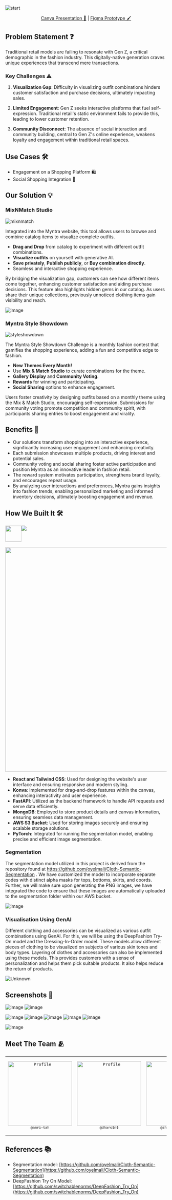 ![start](https://github.com/user-attachments/assets/00b684fd-adb0-4e7a-9124-d311a09d9b97)
<div align="center">
   
   [Canva Presentation 🎨](https://www.canva.com/design/DAGIr4NWacs/Btm7QaY3T82euLjr0PeOyw/view?utm_content=DAGIr4NWacs&utm_campaign=designshare&utm_medium=link&utm_source=editor) | [Figma Prototype 🖌️](https://www.figma.com/proto/milkChhGO0yHKmKAgWtEIt/WeForShe24-InnovateHers?node-id=192-16&t=DOtBIIz6m957XMcQ-1&scaling=scale-down-width&content-scaling=fixed&page-id=0%3A1)
   
</div>

## Problem Statement ❓

Traditional retail models are failing to resonate with Gen Z, a critical demographic in the fashion industry. This digitally-native generation craves unique experiences that transcend mere transactions.

### Key Challenges ⚠️

1. **Visualization Gap**: Difficulty in visualizing outfit combinations hinders customer satisfaction and purchase decisions, ultimately impacting sales.
   
2. **Limited Engagement**: Gen Z seeks interactive platforms that fuel self-expression. Traditional retail's static environment fails to provide this, leading to lower customer retention.
   
3. **Community Disconnect**: The absence of social interaction and community building, central to Gen Z's online experience, weakens loyalty and engagement within traditional retail spaces.

## Use Cases 🛠️

- Engagement on a Shopping Platform 🛍️
- Social Shopping Integration 📲

## Our Solution 💡

### MixNMatch Studio
![mixnmatch](https://github.com/user-attachments/assets/0643cfdb-49ff-4ba8-82cd-be4b6b96c506)

Integrated into the Myntra website, this tool allows users to browse and combine catalog items to visualize complete outfits.

- **Drag and Drop** from catalog to experiment with different outfit combinations.
- **Visualize outfits** on yourself with generative AI.
- **Save privately**, **Publish publicly**, or **Buy combination directly**.
- Seamless and interactive shopping experience.

By bridging the visualization gap, customers can see how different items come together, enhancing customer satisfaction and aiding purchase decisions. This feature also highlights hidden gems in our catalog. As users share their unique collections, previously unnoticed clothing items gain visibility and reach.

![image](https://github.com/user-attachments/assets/22e52daf-ce96-4b15-b333-974d7ecb4712)

### Myntra Style Showdown
![styleshowdown](https://github.com/user-attachments/assets/952085fa-89b0-4b54-b1f8-6475932b1868)

The Myntra Style Showdown Challenge is a monthly fashion contest that gamifies the shopping experience, adding a fun and competitive edge to fashion.

- **New Themes Every Month!**
- Use **Mix & Match Studio** to curate combinations for the theme.
- **Gallery Display** and **Community Voting**.
- **Rewards** for winning and participating.
- **Social Sharing** options to enhance engagement.

Users foster creativity by designing outfits based on a monthly theme using the Mix & Match Studio, encouraging self-expression. Submissions for community voting promote competition and community spirit, with participants sharing entries to boost engagement and virality.

## Benefits 🎯

- Our solutions transform shopping into an interactive experience, significantly increasing user engagement and enhancing creativity.
- Each submission showcases multiple products, driving interest and potential sales.
- Community voting and social sharing foster active participation and position Myntra as an innovative leader in fashion retail.
- The reward system motivates participation, strengthens brand loyalty, and encourages repeat usage.
- By analyzing user interactions and preferences, Myntra gains insights into fashion trends, enabling personalized marketing and informed inventory decisions, ultimately boosting engagement and revenue.

## How We Built It 🛠️

<div style="width: 200px; display: flex;">
  <img src="https://konvajs.org/android-chrome-192x192.png" width="50" />
  <img src="https://skillicons.dev/icons?i=react,tailwind,fastapi,pytorch,aws,mongodb,figma">
</div>
<br>
<img src="https://github.com/user-attachments/assets/0fd8fe6f-6aea-4a92-9469-2a50aca5cfd4" width="700"/>

<br>

- **React and Tailwind CSS**: Used for designing the website's user interface and ensuring responsive and modern styling.
- **Konva**: Implemented for drag-and-drop features within the canvas, enhancing interactivity and user experience.
- **FastAPI**: Utilized as the backend framework to handle API requests and serve data efficiently.
- **MongoDB**: Employed to store product details and canvas information, ensuring seamless data management.
- **AWS S3 Bucket**: Used for storing images securely and ensuring scalable storage solutions.
- **PyTorch**: Integrated for running the segmentation model, enabling precise and efficient image segmentation.

### Segmentation
The segmentation model utilized in this project is derived from the repository found at https://github.com/oyelmali/Cloth-Semantic-Segmentation . We have customized the model to incorporate separate codes with distinct alpha masks for tops, bottoms, skirts, and coords. Further, we will make sure upon generating the PNG images, we have integrated the code to ensure that these images are automatically uploaded to the segmentation folder within our AWS bucket.

![image](https://github.com/user-attachments/assets/236964d1-5fcd-4fd7-a85a-8719925de7bb)

### Visualisation Using GenAI
Different clothing and accessories can be visualized as various outfit combinations using GenAI. For this, we will be using the DeepFashion Try-On model and the Dressing-In-Order model. These models allow different pieces of clothing to be visualized on subjects of various skin tones and body types. Layering of clothes and accessories can also be implemented using these models. This provides customers with a sense of personalization and helps them pick suitable products. It also helps reduce the return of products.

![Unknown](https://github.com/user-attachments/assets/cf7b67dc-256d-43c8-bb4b-63c7391cac48)

## Screenshots 📸
![image](https://github.com/user-attachments/assets/cc8b471c-f45e-4bd8-852c-80844a1e5296)
![image](https://github.com/user-attachments/assets/e73f4b86-fe6d-481d-bac0-0fa7aa499da7)

![image](https://github.com/user-attachments/assets/13cb2226-9553-4584-a4a3-55949f8cfcf1)
![image](https://github.com/user-attachments/assets/5a7cfc21-dc43-4376-9507-c9dc5f79c6b4)
![image](https://github.com/user-attachments/assets/8212d183-40d2-4e03-8649-39921f093085)
![image](https://github.com/user-attachments/assets/f4aa6ca1-bfac-47f0-b3f2-15338fdad525)
![image](https://github.com/user-attachments/assets/587e1c07-3c2f-4eae-96d5-6a2a85d0eef3)

![image](https://github.com/user-attachments/assets/8010c0a4-bff6-4ef2-8fd5-49f39477ef76)


## Meet The Team 🫂

<table align="center" style="border: none;">
<tr>
<td align="center" width="200"><pre><a href="https://github.com/amri-tah"><img src="https://avatars.githubusercontent.com/u/111682039?v=4" width="200" alt="Profile" /><br><sub>@amri-tah</sub></a></pre></td>
<td align="center" width="200"><pre><a href="https://github.com/dhars1n1"><img src="https://avatars.githubusercontent.com/dhars1n1" width="200" alt="Profile" /><br><sub>@dhars1n1</sub></a></pre></td>
<td align="center" width="200"><pre><a href="https://github.com/shruti-sivakumar"><img src="https://avatars.githubusercontent.com/shruti-sivakumar" width="200" alt="Profile" /><br><sub>@shruti-sivakumar</sub></a></pre></td>
</tr>
</table>

## References 📚
- Segmentation model: [https://github.com/oyelmali/Cloth-Semantic-Segmentation](https://github.com/oyelmali/Cloth-Semantic-Segmentation)
- DeepFashion Try On Model: [https://github.com/switchablenorms/DeepFashion_Try_On](https://github.com/switchablenorms/DeepFashion_Try_On)
